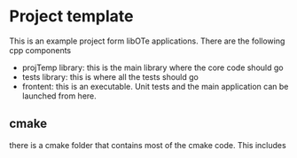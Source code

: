 # Project template

This is an example project form libOTe applications. There are the following cpp components

 - projTemp library: this is the main library where the core code should go
 - tests library: this is where all the tests should go
 - frontent: this is an executable. Unit tests and the main application can be launched from here.


## cmake 

there is a cmake folder that contains most of the cmake code. This includes

